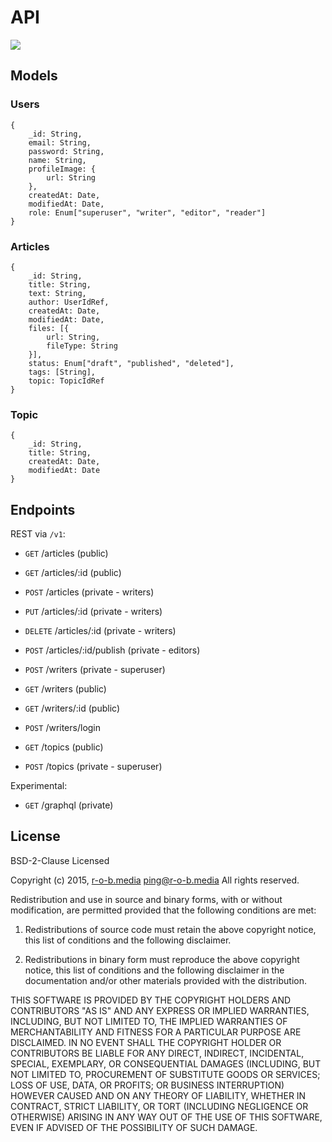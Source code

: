 # API

![](http://img.shields.io/badge/Status-Work%20In%20Progress-ff69b4.svg?style=flat)

## Models

### Users

```
{
    _id: String,
    email: String,
    password: String,
    name: String,
    profileImage: {
        url: String
    },
    createdAt: Date,
    modifiedAt: Date,
    role: Enum["superuser", "writer", "editor", "reader"]
}
```

### Articles

```
{
    _id: String,
    title: String,
    text: String,
    author: UserIdRef,
    createdAt: Date,
    modifiedAt: Date,
    files: [{
        url: String,
        fileType: String
    }],
    status: Enum["draft", "published", "deleted"],
    tags: [String],
    topic: TopicIdRef
}
```


### Topic

```
{
    _id: String,
    title: String,
    createdAt: Date,
    modifiedAt: Date
}
```

## Endpoints

REST via `/v1`:

- `GET` /articles (public)
- `GET` /articles/:id (public)
- `POST` /articles (private - writers)
- `PUT` /articles/:id (private - writers)
- `DELETE` /articles/:id (private - writers)
- `POST` /articles/:id/publish (private - editors)

- `POST` /writers (private - superuser)
- `GET` /writers (public)
- `GET` /writers/:id (public)
- `POST` /writers/login

- `GET` /topics (public)
- `POST` /topics (private - superuser)

Experimental:

- `GET` /graphql (private)

## License

BSD-2-Clause Licensed

Copyright (c) 2015, [r-o-b.media](http://r-o-b.media) ping@r-o-b.media 
All rights reserved.

Redistribution and use in source and binary forms, with or without modification, are permitted provided that the following conditions are met:

1. Redistributions of source code must retain the above copyright notice, this list of conditions and the following disclaimer.

2. Redistributions in binary form must reproduce the above copyright notice, this list of conditions and the following disclaimer in the documentation and/or other materials provided with the distribution.

THIS SOFTWARE IS PROVIDED BY THE COPYRIGHT HOLDERS AND CONTRIBUTORS "AS IS" AND ANY EXPRESS OR IMPLIED WARRANTIES, INCLUDING, BUT NOT LIMITED TO, THE IMPLIED WARRANTIES OF MERCHANTABILITY AND FITNESS FOR A PARTICULAR PURPOSE ARE DISCLAIMED. IN NO EVENT SHALL THE COPYRIGHT HOLDER OR CONTRIBUTORS BE LIABLE FOR ANY DIRECT, INDIRECT, INCIDENTAL, SPECIAL, EXEMPLARY, OR CONSEQUENTIAL DAMAGES (INCLUDING, BUT NOT LIMITED TO, PROCUREMENT OF SUBSTITUTE GOODS OR SERVICES; LOSS OF USE, DATA, OR PROFITS; OR BUSINESS INTERRUPTION) HOWEVER CAUSED AND ON ANY THEORY OF LIABILITY, WHETHER IN CONTRACT, STRICT LIABILITY, OR TORT (INCLUDING NEGLIGENCE OR OTHERWISE) ARISING IN ANY WAY OUT OF THE USE OF THIS SOFTWARE, EVEN IF ADVISED OF THE POSSIBILITY OF SUCH DAMAGE.
